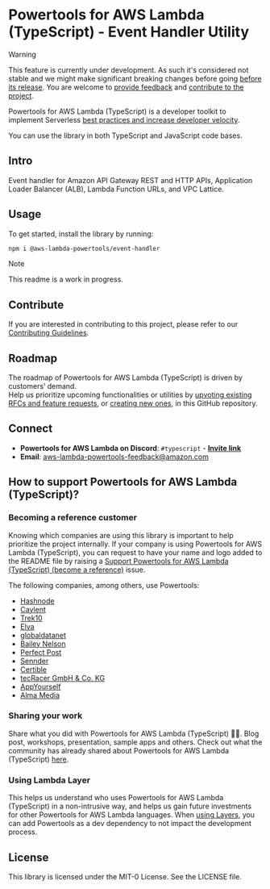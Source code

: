 # Powertools for AWS Lambda (TypeScript) - Event Handler Utility

> [!Warning]
> This feature is currently under development. As such it's considered not stable and we might make significant breaking changes before going [before its release](https://github.com/aws-powertools/powertools-lambda-typescript/milestone/17). You are welcome to [provide feedback](https://github.com/aws-powertools/powertools-lambda-typescript/issues/413) and [contribute to the project](https://docs.powertools.aws.dev/lambda/typescript/latest/contributing/getting_started/).

Powertools for AWS Lambda (TypeScript) is a developer toolkit to implement Serverless [best practices and increase developer velocity](https://docs.powertools.aws.dev/lambda/typescript/latest/#features).

You can use the library in both TypeScript and JavaScript code bases.

## Intro

Event handler for Amazon API Gateway REST and HTTP APIs, Application Loader Balancer (ALB), Lambda Function URLs, and VPC Lattice.

## Usage

To get started, install the library by running:

```sh
npm i @aws-lambda-powertools/event-handler
```

> [!Note]
> This readme is a work in progress.

## Contribute

If you are interested in contributing to this project, please refer to our [Contributing Guidelines](https://github.com/aws-powertools/powertools-lambda-typescript/blob/main/CONTRIBUTING.md).

## Roadmap

The roadmap of Powertools for AWS Lambda (TypeScript) is driven by customers’ demand.  
Help us prioritize upcoming functionalities or utilities by [upvoting existing RFCs and feature requests](https://github.com/aws-powertools/powertools-lambda-typescript/issues), or [creating new ones](https://github.com/aws-powertools/powertools-lambda-typescript/issues/new/choose), in this GitHub repository.

## Connect

- **Powertools for AWS Lambda on Discord**: `#typescript` - **[Invite link](https://discord.gg/B8zZKbbyET)**
- **Email**: <aws-lambda-powertools-feedback@amazon.com>

## How to support Powertools for AWS Lambda (TypeScript)?

### Becoming a reference customer

Knowing which companies are using this library is important to help prioritize the project internally. If your company is using Powertools for AWS Lambda (TypeScript), you can request to have your name and logo added to the README file by raising a [Support Powertools for AWS Lambda (TypeScript) (become a reference)](https://s12d.com/become-reference-pt-ts) issue.

The following companies, among others, use Powertools:

- [Hashnode](https://hashnode.com/)
- [Caylent](https://caylent.com/)
- [Trek10](https://www.trek10.com/)
- [Elva](https://elva-group.com)
- [globaldatanet](https://globaldatanet.com/)
- [Bailey Nelson](https://www.baileynelson.com.au)
- [Perfect Post](https://www.perfectpost.fr)
- [Sennder](https://sennder.com/)
- [Certible](https://www.certible.com/)
- [tecRacer GmbH & Co. KG](https://www.tecracer.com/)
- [AppYourself](https://appyourself.net)
- [Alma Media](https://www.almamedia.fi)

### Sharing your work

Share what you did with Powertools for AWS Lambda (TypeScript) 💞💞. Blog post, workshops, presentation, sample apps and others. Check out what the community has already shared about Powertools for AWS Lambda (TypeScript) [here](https://docs.powertools.aws.dev/lambda/typescript/latest/we_made_this).

### Using Lambda Layer

This helps us understand who uses Powertools for AWS Lambda (TypeScript) in a non-intrusive way, and helps us gain future investments for other Powertools for AWS Lambda languages. When [using Layers](https://docs.powertools.aws.dev/lambda/typescript/latest/#lambda-layer), you can add Powertools as a dev dependency to not impact the development process.

## License

This library is licensed under the MIT-0 License. See the LICENSE file.
